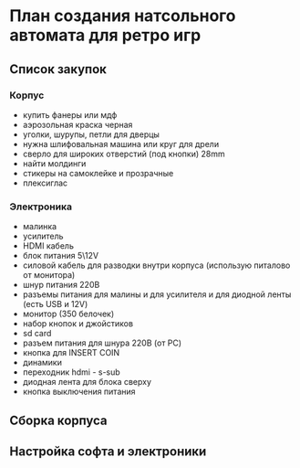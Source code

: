# План создания натсольного автомата для ретро игр
## Список закупок
### Корпус
* купить фанеры или мдф
* аэрозольная краска черная
* уголки, шурупы, петли для дверцы
* нужна шлифовальная машина или круг для дрели
* сверло для широких отверстий (под кнопки) 28mm
* найти молдинги
* стикеры на самоклейке и прозрачные
* плексиглас

### Электроника
* малинка
* усилитель
* HDMI кабель
* блок питания 5\12V
* силовой кабель для разводки внутри корпуса (использую питалово от монитора)
* шнур питания 220В
* разъемы питания для малины и для усилителя  и для диодной ленты (есть USB и 12V)
* монитор (350 белочек)
* набор кнопок и джойстиков
* sd card
* разъем питания для шнура 220В (от PC)
* кнопка для INSERT COIN
* динамики
* переходник hdmi - s-sub
* диодная лента для блока сверху
* кнопка выключения питания

## Сборка корпуса
## Настройка софта и электроники

